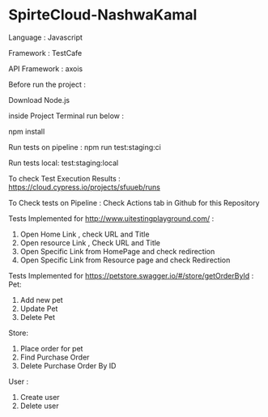 # SpirteCloud-NashwaKamal
 Language : Javascript

 Framework : TestCafe

 API Framework : axois

Before run the project :

 Download Node.js

inside Project Terminal run below :

 npm install 

Run tests on pipeline : 
npm run test:staging:ci

Run tests local:
test:staging:local

To check Test Execution Results :
https://cloud.cypress.io/projects/sfuueb/runs 

To Check tests on Pipeline : 
Check Actions tab in Github for this Repository 

Tests Implemented for http://www.uitestingplayground.com/ :

1. Open Home Link , check URL and Title
2. Open resource Link , Check URL and Title 
3. Open Specific Link from HomePage and check redirection 
4. Open Specific Link from Resource page and check Redirection 


Tests Implemented for https://petstore.swagger.io/#/store/getOrderById :
Pet:
1. Add new pet
2. Update Pet
3. Delete Pet 


Store:
1. Place order for pet 
2. Find Purchase Order
3. Delete Purchase Order By ID


User :
1. Create user 
2. Delete user
